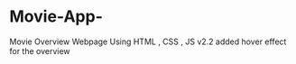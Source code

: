 # Movie-App-
Movie Overview Webpage Using HTML , CSS , JS
v2.2 added hover effect for the overview 
